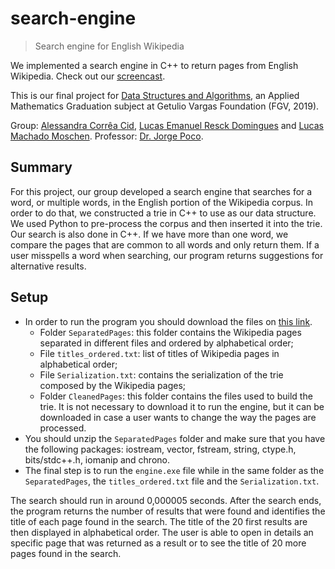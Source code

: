 # search-engine
> Search engine for English Wikipedia

We implemented a search engine in C++ to return pages from English Wikipedia. Check out our [screencast](https://youtu.be/iaAe9gT1-Y0).

This is our final project for [Data Structures and Algorithms](https://emap.fgv.br/disciplina/graduacao/estruturas-de-dados-algoritmos), an Applied Mathematics Graduation subject at Getulio Vargas Foundation (FGV, 2019).

Group: [Alessandra Corrêa Cid](https://github.com/alessandracid), [Lucas Emanuel Resck Domingues](https://github.com/lucasresck) and [Lucas Machado Moschen](https://github.com/lucasmoschen). Professor: [Dr. Jorge Poco](https://github.com/jpocom).

## Summary

For this project, our group developed a search engine that searches for a word, or multiple words, in the English portion of the Wikipedia corpus.
In order to do that, we constructed a trie in C++ to use as our data structure.
We used Python to pre-process the corpus and then inserted it into the trie.
Our search is also done in C++.
If we have more than one word, we compare the pages that are common to all words and only return them.
If a user misspells a word when searching, our program returns suggestions for alternative results.

## Setup

- In order to run the program you should download the files on [this link](https://bit.ly/2WYQing).
  - Folder `SeparatedPages`: this folder contains the Wikipedia pages separated in different files and ordered by alphabetical order;
  - File  `titles_ordered.txt`: list of titles of Wikipedia pages in alphabetical order;
  - File `Serialization.txt`: contains the serialization of the trie composed by the Wikipedia pages;
  - Folder `CleanedPages`: this folder contains the files used to build the trie. It is not necessary to download it to run the engine, but it can be downloaded in case a user wants to change the way the pages are processed. 
- You should unzip the `SeparatedPages` folder and make sure that you have the following packages: iostream, vector, fstream, string, ctype.h, bits/stdc++.h, iomanip and chrono.
- The final step is to run the `engine.exe` file while in the same folder as the `SeparatedPages`, the `titles_ordered.txt` file and the `Serialization.txt`.

The search should run in around 0,000005 seconds.
After the search ends, the program returns the number of results that were found and identifies the title of each page found in the search.
The title of the 20 first results are then displayed in alphabetical order.
The user is able to open in details an specific page that was returned as a result or to see the title of 20 more pages found in the search.
